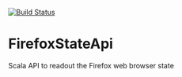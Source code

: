 [![Build Status](https://travis-ci.org/xylo/FirefoxStateApi.svg?branch=master)](https://travis-ci.org/xylo/FirefoxStateApi)

# FirefoxStateApi
Scala API to readout the Firefox web browser state
